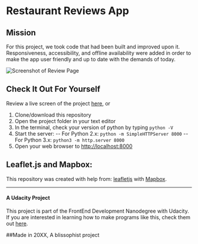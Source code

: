 # Restaurant Reviews App
## Mission

For this project, we took code that had been built and improved upon it. Responsiveness, accessibility, and offline availability were added in order to make the app user friendly and up to date with the demands of today.

![Screenshot of Review Page](https://github.com/blissophist/restaurant-review-app/blob/master/img/screenshot-of-review-screen.PNG)

## Check It Out For Yourself
Review a live screen of the project [here](https://blissophist.github.io/restaurant-review-app/), or
1. Clone/download this repository
2. Open the project folder in your text editor
3. In the terminal, check your version of python by typing `python -V`
4. Start the server:
-- For Python 2.x: `python -m SimpleHTTPServer 8000`
-- For Python 3.x: `python3 -m http.server 8000`
5. Open your web browser to [http://localhost:8000](http://localhost:8000)

## Leaflet.js and Mapbox:

This repository was created with help from: [leafletjs](https://leafletjs.com/) with [Mapbox](https://www.mapbox.com/).

---

#### A Udacity Project
This project is part of the FrontEnd Development Nanodegree with Udacity. If you are interested in learning how to make programs like this, check them out [here](https://www.udacity.com/course/front-end-web-developer-nanodegree--nd001).

##Made in 20XX, A blissophist project
